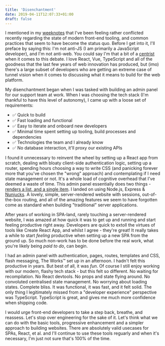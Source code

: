 ```yaml
---
title: 'Disenchantment'
date: 2019-04-11T12:07:33+01:00
draft: false
---
```


I mentioned in my [weeknotes](/post/weeknotes-3/) that I've been feeling rather conflicted recently regarding the state of modern front-end tooling, and common practices that seem to have become the status quo. Before I get into it, I'll preface by saying this: I'm not anti-JS (I am primarily a JavaScript developer), and I'm not anti-web. You could say I'm that a bit of a [centrist](https://en.wikipedia.org/wiki/Centrism) when it comes to this debate. I love React, Vue, TypeScript and all of the goodness that the last few years of web innovation has produced, but (imo) there's a large subset of developers who are getting an extreme case of tunnel vision when it comes to discussing what it means to build for the web platform.

My disenchantment began when I was tasked with building an admin panel for our support team at work. When I was choosing the tech stack (I'm thankful to have this level of autonomy), I came up with a loose set of requirements:

- ✅ Quick to build
- ✅ Fast loading and functional
- ✅ Easy to iterate and onboard new developers
- ✅ Minimal time spent setting up tooling, build processes and dependencies
- ✅ Technologies the team and I already know
- ✅ No database interaction, it'll proxy our existing APIs

I found it unnecessary to reinvent the wheel by setting up a React app from scratch, dealing with bloaty client-side authentication logic, setting up a router, spending hours choosing a way to write CSS (and panicking forever more that you've chosen the "wrong" approach) and contemplating if I need state management or not. It's a whole load of cognitive overhead that I've deemed a waste of time. This admin panel essentially does two things - [renders a list, and a single item](https://www.trysmudford.com/blog/city-life/#products-apps-not-websites). I landed on using Node.js, Express & [Nunjucks](https://mozilla.github.io/nunjucks/). A lovely, simple, server-rendered website with sessions, out-of-the-box routing, and all of the amazing features we seem to have forgotten come as standard when building "traditional" server applications.

After years of working in SPA-land, rarely touching a server-rendered website, I was amazed at how quick it was to get up and running and start feeling productive right away. Developers are quick to extoll the virtues of tools like Create React App, and whilst I agree - they're great! It really takes a while to start _feeling_ productive when setting up a new SPA from the ground up. So much non-work has to be done before the real work, what you're likely being _paid to do_, can begin.

I had an admin panel with authentication, pages, routes, templates and CSS, flash messaging, The Works™️ set up in an afternoon. I hadn't felt this productive in years. But best of all, it was _fun_. Of course I still enjoy working with our modern, flashy tech stack - but this felt so different. No waiting for recompilation. No React devtools. No props and state flying around. No convoluted centralised state management. No worrying about loading states. Complete bliss. It was functional, it was fast, and it felt solid. The only thing I legitimately missed from a "developer experience" perspective was TypeScript. TypeScript is great, and gives me much more confidence when shipping code.

I would urge front-end developers to take a step back, breathe, and reassess. Let's stop over engineering for the sake of it. Let's think what we can do with the basic tools, progressive enhancement and a simpler approach to building websites. There are absolutely valid usecases for SPAs, React, et al. and I'll continue to use these tools reguarly and when it's necessary, I'm just not sure that's 100% of the time.
